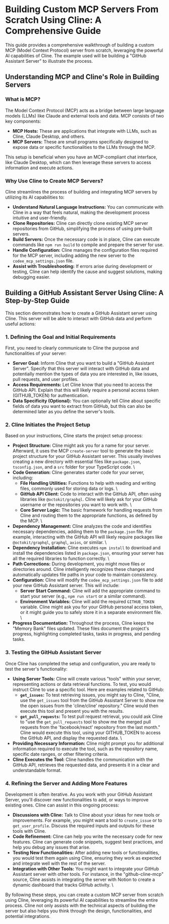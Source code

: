 # Building Custom MCP Servers From Scratch Using Cline: A Comprehensive Guide

This guide provides a comprehensive walkthrough of building a custom MCP (Model Context Protocol) server from scratch, leveraging the powerful AI capabilities of Cline. The example used will be building a "GitHub Assistant Server" to illustrate the process.

## Understanding MCP and Cline's Role in Building Servers

### What is MCP?

The Model Context Protocol (MCP) acts as a bridge between large language models (LLMs) like Claude and external tools and data. MCP consists of two key components:

-   **MCP Hosts:** These are applications that integrate with LLMs, such as Cline, Claude Desktop, and others.
-   **MCP Servers:** These are small programs specifically designed to expose data or specific functionalities to the LLMs through the MCP.

This setup is beneficial when you have an MCP-compliant chat interface, like Claude Desktop, which can then leverage these servers to access information and execute actions.

### Why Use Cline to Create MCP Servers?

Cline streamlines the process of building and integrating MCP servers by utilizing its AI capabilities to:

-   **Understand Natural Language Instructions:** You can communicate with Cline in a way that feels natural, making the development process intuitive and user-friendly.
-   **Clone Repositories:** Cline can directly clone existing MCP server repositories from GitHub, simplifying the process of using pre-built servers.
-   **Build Servers:** Once the necessary code is in place, Cline can execute commands like `npm run build` to compile and prepare the server for use.
-   **Handle Configuration:** Cline manages the configuration files required for the MCP server, including adding the new server to the `codee_mcp_settings.json` file.
-   **Assist with Troubleshooting:** If errors arise during development or testing, Cline can help identify the cause and suggest solutions, making debugging easier.

## Building a GitHub Assistant Server Using Cline: A Step-by-Step Guide

This section demonstrates how to create a GitHub Assistant server using Cline. This server will be able to interact with GitHub data and perform useful actions:

### 1. Defining the Goal and Initial Requirements

First, you need to clearly communicate to Cline the purpose and functionalities of your server:

-   **Server Goal:** Inform Cline that you want to build a "GitHub Assistant Server". Specify that this server will interact with GitHub data and potentially mention the types of data you are interested in, like issues, pull requests, and user profiles.
-   **Access Requirements:** Let Cline know that you need to access the GitHub API. Explain that this will likely require a personal access token (GITHUB_TOKEN) for authentication.
-   **Data Specificity (Optional):** You can optionally tell Cline about specific fields of data you want to extract from GitHub, but this can also be determined later as you define the server's tools.

### 2. Cline Initiates the Project Setup

Based on your instructions, Cline starts the project setup process:

-   **Project Structure:** Cline might ask you for a name for your server. Afterward, it uses the MCP `create-server` tool to generate the basic project structure for your GitHub Assistant server. This usually involves creating a new directory with essential files like `package.json`, `tsconfig.json`, and a `src` folder for your TypeScript code. \
-   **Code Generation:** Cline generates starter code for your server, including:
    -   **File Handling Utilities:** Functions to help with reading and writing files, commonly used for storing data or logs. \
    -   **GitHub API Client:** Code to interact with the GitHub API, often using libraries like `@octokit/graphql`. Cline will likely ask for your GitHub username or the repositories you want to work with. \
    -   **Core Server Logic:** The basic framework for handling requests from Cline and routing them to the appropriate functions, as defined by the MCP. \
-   **Dependency Management:** Cline analyzes the code and identifies necessary dependencies, adding them to the `package.json` file. For example, interacting with the GitHub API will likely require packages like `@octokit/graphql`, `graphql`, `axios`, or similar. \
-   **Dependency Installation:** Cline executes `npm install` to download and install the dependencies listed in `package.json`, ensuring your server has all the required libraries to function correctly. \
-   **Path Corrections:** During development, you might move files or directories around. Cline intelligently recognizes these changes and automatically updates file paths in your code to maintain consistency.
-   **Configuration:** Cline will modify the `codee_mcp_settings.json` file to add your new GitHub Assistant server. This will include:
    -   **Server Start Command:** Cline will add the appropriate command to start your server (e.g., `npm run start` or a similar command).
    -   **Environment Variables:** Cline will add the required `GITHUB_TOKEN` variable. Cline might ask you for your GitHub personal access token, or it might guide you to safely store it in a separate environment file. \
-   **Progress Documentation:** Throughout the process, Cline keeps the "Memory Bank" files updated. These files document the project's progress, highlighting completed tasks, tasks in progress, and pending tasks.

### 3. Testing the GitHub Assistant Server

Once Cline has completed the setup and configuration, you are ready to test the server's functionality:

-   **Using Server Tools:** Cline will create various "tools" within your server, representing actions or data retrieval functions. To test, you would instruct Cline to use a specific tool. Here are examples related to GitHub:
    -   **`get_issues`:** To test retrieving issues, you might say to Cline, "Cline, use the `get_issues` tool from the GitHub Assistant Server to show me the open issues from the 'cline/cline' repository." Cline would then execute this tool and present you with the results.
    -   **`get_pull_requests`:** To test pull request retrieval, you could ask Cline to "use the `get_pull_requests` tool to show me the merged pull requests from the 'facebook/react' repository from the last month." Cline would execute this tool, using your GITHUB_TOKEN to access the GitHub API, and display the requested data. \
-   **Providing Necessary Information:** Cline might prompt you for additional information required to execute the tool, such as the repository name, specific date ranges, or other filtering criteria.
-   **Cline Executes the Tool:** Cline handles the communication with the GitHub API, retrieves the requested data, and presents it in a clear and understandable format.

### 4. Refining the Server and Adding More Features

Development is often iterative. As you work with your GitHub Assistant Server, you'll discover new functionalities to add, or ways to improve existing ones. Cline can assist in this ongoing process:

-   **Discussions with Cline:** Talk to Cline about your ideas for new tools or improvements. For example, you might want a tool to `create_issue` or to `get_user_profile`. Discuss the required inputs and outputs for these tools with Cline.
-   **Code Refinement:** Cline can help you write the necessary code for new features. Cline can generate code snippets, suggest best practices, and help you debug any issues that arise.
-   **Testing New Functionalities:** After adding new tools or functionalities, you would test them again using Cline, ensuring they work as expected and integrate well with the rest of the server.
-   **Integration with Other Tools:** You might want to integrate your GitHub Assistant server with other tools. For instance, in the "github-cline-mcp" source, Cline assists in integrating the server with Notion to create a dynamic dashboard that tracks GitHub activity. \

By following these steps, you can create a custom MCP server from scratch using Cline, leveraging its powerful AI capabilities to streamline the entire process. Cline not only assists with the technical aspects of building the server but also helps you think through the design, functionalities, and potential integrations.
